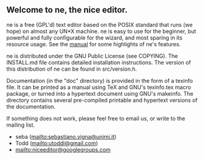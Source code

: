 Welcome to ne, the nice editor.
-------------------------------
ne is a free (GPL'd) text editor based on the POSIX standard that runs (we
hope) on almost any UN*X machine. ne is easy to use for the beginner, but
powerful and fully configurable for the wizard, and most sparing in its
resource usage. See the [manual](https://ne.di.unimi.it/docs/index.html)
for some highlights of ne's features.

ne is distributed under the GNU Public License (see COPYING). The
INSTALL.md file contains detailed installation instructions. The version
of this distribution of ne can be found in src/version.h.

Documentation (in the "doc" directory) is provided in the form of a
texinfo file. It can be printed as a manual using TeX and GNU's
texinfo.tex macro package, or turned into a hypertext document using GNU's
makeinfo. The directory contains several pre-compiled printable and
hypertext versions of the documentation.

If something does not work, please feel free to email us, or write
to the mailing list.


* seba (<mailto:sebastiano.vigna@unimi.it>)
* Todd (<mailto:utoddl@gmail.com>)
* <mailto:niceeditor@googlegroups.com>
